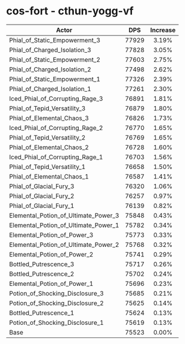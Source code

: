 # cos-fort - cthun-yogg-vf
| Actor | DPS | Increase |
|---|:---:|:---:|
|Phial_of_Static_Empowerment_3|77929|3.19%|
|Phial_of_Charged_Isolation_3|77828|3.05%|
|Phial_of_Static_Empowerment_2|77603|2.75%|
|Phial_of_Charged_Isolation_2|77498|2.62%|
|Phial_of_Static_Empowerment_1|77326|2.39%|
|Phial_of_Charged_Isolation_1|77261|2.30%|
|Iced_Phial_of_Corrupting_Rage_3|76891|1.81%|
|Phial_of_Tepid_Versatility_3|76879|1.80%|
|Phial_of_Elemental_Chaos_3|76826|1.73%|
|Iced_Phial_of_Corrupting_Rage_2|76770|1.65%|
|Phial_of_Tepid_Versatility_2|76769|1.65%|
|Phial_of_Elemental_Chaos_2|76728|1.60%|
|Iced_Phial_of_Corrupting_Rage_1|76703|1.56%|
|Phial_of_Tepid_Versatility_1|76658|1.50%|
|Phial_of_Elemental_Chaos_1|76587|1.41%|
|Phial_of_Glacial_Fury_3|76320|1.06%|
|Phial_of_Glacial_Fury_2|76257|0.97%|
|Phial_of_Glacial_Fury_1|76139|0.82%|
|Elemental_Potion_of_Ultimate_Power_3|75848|0.43%|
|Elemental_Potion_of_Ultimate_Power_1|75782|0.34%|
|Elemental_Potion_of_Power_3|75773|0.33%|
|Elemental_Potion_of_Ultimate_Power_2|75768|0.32%|
|Elemental_Potion_of_Power_2|75741|0.29%|
|Bottled_Putrescence_3|75717|0.26%|
|Bottled_Putrescence_2|75702|0.24%|
|Elemental_Potion_of_Power_1|75696|0.23%|
|Potion_of_Shocking_Disclosure_3|75685|0.21%|
|Potion_of_Shocking_Disclosure_2|75625|0.14%|
|Bottled_Putrescence_1|75624|0.13%|
|Potion_of_Shocking_Disclosure_1|75619|0.13%|
|Base|75523|0.00%|
